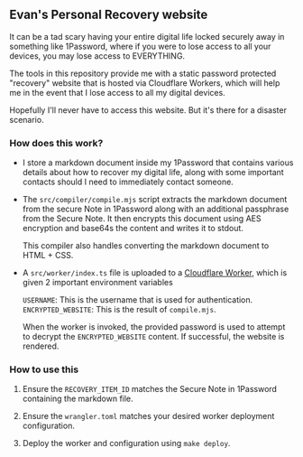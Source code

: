 ## Evan's Personal Recovery website

It can be a tad scary having your entire digital life locked securely away in
something like 1Password, where if you were to lose access to all your devices,
you may lose access to EVERYTHING.

The tools in this repository provide me with a static password protected
"recovery" website that is hosted via Cloudflare Workers, which will help me in
the event that I lose access to all my digital devices.

Hopefully I'll never have to access this website. But it's there for a disaster
scenario.

### How does this work?

- I store a markdown document inside my 1Password that contains various
  details about how to recover my digital life, along with some important
  contacts should I need to immediately contact someone.

- The `src/compiler/compile.mjs` script extracts the markdown document from the
  secure Note in 1Password along with an additional passphrase from the Secure
  Note. It then encrypts this document using AES encryption and base64s the
  content and writes it to stdout.

  This compiler also handles converting the markdown document to HTML + CSS.

- A `src/worker/index.ts` file is uploaded to a [Cloudflare
  Worker](https://workers.cloudflare.com/), which is given 2 important
  environment variables

  `USERNAME`: This is the username that is used for authentication.  
  `ENCRYPTED_WEBSITE`: This is the result of `compile.mjs`.

  When the worker is invoked, the provided password is used to attempt to
  decrypt the `ENCRYPTED_WEBSITE` content. If successful, the website is rendered.

### How to use this

1. Ensure the `RECOVERY_ITEM_ID` matches the Secure Note in 1Password
   containing the markdown file.

2. Ensure the `wrangler.toml` matches your desired worker deployment
   configuration.

2. Deploy the worker and configuration using `make deploy`.
